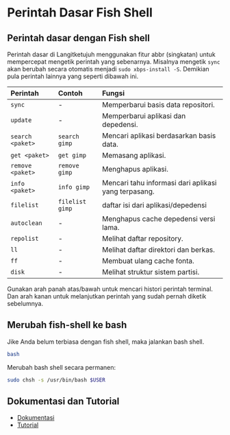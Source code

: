 # Perintah Dasar Fish Shell

## Perintah dasar dengan Fish shell

Perintah dasar di Langitketujuh menggunakan fitur abbr (singkatan) untuk mempercepat mengetik perintah yang sebenarnya. Misalnya mengetik `sync` akan berubah secara otomatis menjadi `sudo xbps-install -S`. Demikian pula perintah lainnya yang seperti dibawah ini.

Perintah            | Contoh          |Fungsi
 :---               | :---            | :---
`sync`              | -               | Memperbarui basis data repositori.
`update`            | -               | Memperbarui aplikasi dan depedensi.
`search <paket>`    | `search gimp`   | Mencari aplikasi berdasarkan basis data.
`get <paket>`       | `get gimp`      | Memasang aplikasi.
`remove <paket>`    | `remove gimp`   | Menghapus aplikasi.
`info <paket>`      | `info gimp`     | Mencari tahu informasi dari aplikasi yang terpasang.
`filelist`          | `filelist gimp` | daftar isi dari aplikasi/depedensi
`autoclean`         | -               | Menghapus cache depedensi versi lama.
`repolist`          | -               | Melihat daftar repository.
`ll`                | -               | Melihat daftar direktori dan berkas.
`ff`                | -               | Membuat ulang cache fonta.
`disk`              | -               | Melihat struktur sistem partisi.

Gunakan arah panah atas/bawah untuk mencari histori perintah terminal. Dan arah kanan untuk melanjutkan perintah yang sudah pernah diketik sebelumnya.

## Merubah fish-shell ke bash

Jike Anda belum terbiasa dengan fish shell, maka jalankan bash shell.

```bash
bash
```

Merubah bash shell secara permanen:

```bash
sudo chsh -s /usr/bin/bash $USER
```

## Dokumentasi dan Tutorial

- [Dokumentasi](https://fishshell.com/docs/current/index.html)
- [Tutorial](https://fishshell.com/docs/current/tutorial.html)
